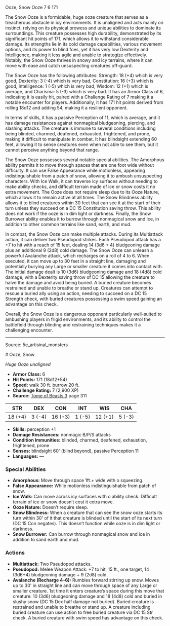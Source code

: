 <MonsterName/>Ooze, Snow</MonsterName>
<CreatureType/>Ooze</CreatureType>
<CR/>7</CR>
<AC/>6</AC>
<HP/>171</HP>
<summary>The Snow Ooze is a formidable, huge ooze creature that serves as a treacherous obstacle in icy environments. It is unaligned and acts mainly on instinct, relying on its physical prowess and unique abilities to dominate its surroundings. This creature possesses high durability, demonstrated by its significant hit points of 171, which allows it to withstand considerable damage. Its strengths lie in its cold damage capabilities, various movement options, and its power to blind foes, yet it has very low Dexterity and Intelligence, making it less agile and unable to strategize effectively. Notably, the Snow Ooze thrives in snowy and icy terrains, where it can move with ease and catch unsuspecting creatures off-guard.</summary>

<detail>

The Snow Ooze has the following attributes: Strength: 18 (+4) which is very good, Dexterity: 3 (-4) which is very bad, Constitution: 16 (+3) which is good, Intelligence: 1 (-5) which is very bad, Wisdom: 12 (+1) which is average, and Charisma: 5 (-3) which is very bad. It has an Armor Class of 6, indicating it is easily hit, paired with a Challenge Rating of 7 making it a notable encounter for players. Additionally, it has 171 hit points derived from rolling 18d12 and adding 54, making it a resilient opponent.

In terms of skills, it has a passive Perception of 11, which is average, and it has damage resistances against nonmagical bludgeoning, piercing, and slashing attacks. The creature is immune to several conditions including being blinded, charmed, deafened, exhausted, frightened, and prone, making it difficult to manipulate in combat. It has blindsight extending 60 feet, allowing it to sense creatures even when not able to see them, but it cannot perceive anything beyond that range.

The Snow Ooze possesses several notable special abilities. The Amorphous ability permits it to move through spaces that are one foot wide without difficulty. It can use False Appearance while motionless, appearing indistinguishable from a patch of snow, allowing it to ambush unsuspecting characters. With Ice Walk, it can traverse icy surfaces without needing to make ability checks, and difficult terrain made of ice or snow costs it no extra movement. The Ooze does not require sleep due to its Ooze Nature, which allows it to remain active at all times. The Snow Blindness ability allows it to blind creatures within 30 feet that can see it at the start of their turn unless they succeed on a DC 15 Constitution saving throw. This ability does not work if the ooze is in dim light or darkness. Finally, the Snow Burrower ability enables it to burrow through nonmagical snow and ice, in addition to other common terrains like sand, earth, and mud.

In combat, the Snow Ooze can make multiple attacks. During its Multiattack action, it can deliver two Pseudopod strikes. Each Pseudopod attack has a +7 to hit with a reach of 15 feet, dealing 14 (3d6 + 4) bludgeoning damage plus an additional 9 (2d8) cold damage. The Snow Ooze can unleash a powerful Avalanche attack, which recharges on a roll of 4 to 6. When executed, it can move up to 30 feet in a straight line, damaging and potentially burying any Large or smaller creature it comes into contact with. The initial damage dealt is 10 (3d6) bludgeoning damage and 18 (4d8) cold damage, with a Dexterity saving throw of DC 15 allowing the creature to halve the damage and avoid being buried. A buried creature becomes restrained and unable to breathe or stand up. Creatures can attempt to rescue a buried ally using an action, needing to succeed on a DC 15 Strength check, with buried creatures possessing a swim speed gaining an advantage on this check.

Overall, the Snow Ooze is a dangerous opponent particularly well-suited to ambushing players in frigid environments, and its ability to control the battlefield through blinding and restraining techniques makes it a challenging encounter.</detail>



---

Source: 5e_artisinal_monsters

<statblock>
# Ooze, Snow

*Huge* *Ooze* *unaligned*

- **Armor Class:** 6
- **Hit Points:** 171 (18d12+54)
- **Speed:** walk 30 ft. burrow 20 ft.
- **Challenge Rating:** 7 (2,900 XP)
- **Source:** [Tome of Beasts 3](https://koboldpress.com/kpstore/product/tome-of-beasts-3-for-5th-edition/) page 311

| STR | DEX | CON | INT | WIS | CHA |
| --- | --- | --- | --- | --- | --- |
| 18 (+4) | 3 (-4) | 16 (+3) | 1 (-5) | 12 (+1) | 5 (-3) |

- **Skills:** perception +1
- **Damage Resistances:** nonmagic B/P/S attacks
- **Condition Immunities:** blinded, charmed, deafened, exhaustion, frightened, prone
- **Senses:** blindsight 60' (blind beyond), passive Perception 11
- **Languages:** —

### Special Abilities

- **Amorphous:** Move through space 1ft.+ wide with o squeezing.
- **False Appearance:** While motionless indistinguishable from patch of snow.
- **Ice Walk:** Can move across icy surfaces with o ability check. Difficult terrain of ice or snow doesn’t cost it extra move.
- **Ooze Nature:** Doesn’t require sleep.
- **Snow Blindness:** When a creature that can see the snow ooze starts its turn within 30' of it that creature is blinded until the start of its next turn (DC 15 Con negates). This doesn’t function while ooze is in dim light or darkness.
- **Snow Burrower:** Can burrow through nonmagical snow and ice in addition to sand earth and mud.

### Actions

- **Multiattack:** Two Pseudopod attacks.
- **Pseudopod:** Melee Weapon Attack: +7 to hit, 15 ft., one target, 14 (3d6+4) bludgeoning damage + 9 (2d8) cold.
- **Avalanche (Recharge 4–6):** Rumbles forward stirring up snow. Moves up to 30' in straight line and can move through space of any Large or smaller creature. 1st time it enters creature’s space during this move that creature: 10 (3d6) bludgeoning damage and 18 (4d8) cold and buried in slushy snow (DC 15 Dex half damage not buried). Buried creature is restrained and unable to breathe or stand up. A creature including buried creature can use action to free buried creature via DC 15 Str check. A buried creature with swim speed has advantage on this check.


</statblock>


